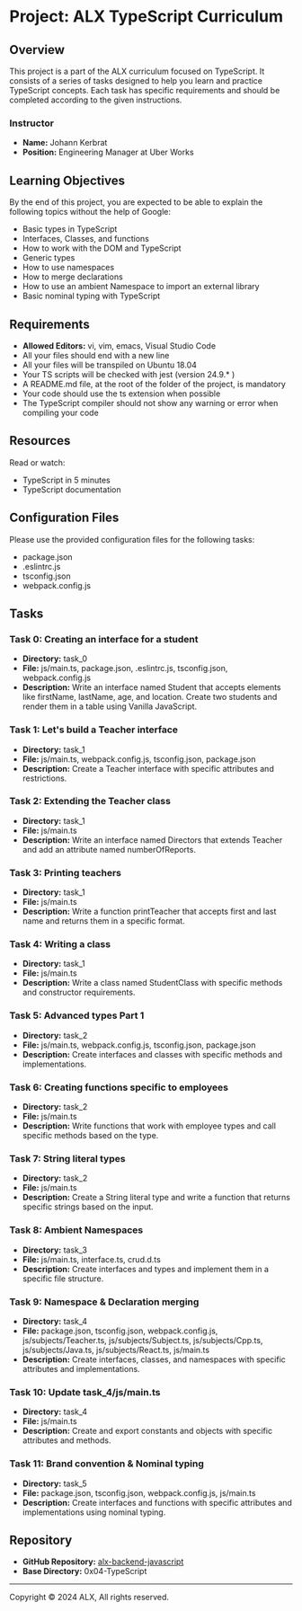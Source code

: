 # Project: ALX TypeScript Curriculum

## Overview
This project is a part of the ALX curriculum focused on TypeScript. It consists of a series of tasks designed to help you learn and practice TypeScript concepts. Each task has specific requirements and should be completed according to the given instructions.

### Instructor
- **Name:** Johann Kerbrat
- **Position:** Engineering Manager at Uber Works

## Learning Objectives
By the end of this project, you are expected to be able to explain the following topics without the help of Google:
- Basic types in TypeScript
- Interfaces, Classes, and functions
- How to work with the DOM and TypeScript
- Generic types
- How to use namespaces
- How to merge declarations
- How to use an ambient Namespace to import an external library
- Basic nominal typing with TypeScript

## Requirements
- **Allowed Editors:** vi, vim, emacs, Visual Studio Code
- All your files should end with a new line
- All your files will be transpiled on Ubuntu 18.04
- Your TS scripts will be checked with jest (version 24.9.* )
- A README.md file, at the root of the folder of the project, is mandatory
- Your code should use the ts extension when possible
- The TypeScript compiler should not show any warning or error when compiling your code

## Resources
Read or watch:
- TypeScript in 5 minutes
- TypeScript documentation

## Configuration Files
Please use the provided configuration files for the following tasks:
- package.json
- .eslintrc.js
- tsconfig.json
- webpack.config.js

## Tasks
### Task 0: Creating an interface for a student
- **Directory:** task_0
- **File:** js/main.ts, package.json, .eslintrc.js, tsconfig.json, webpack.config.js
- **Description:** Write an interface named Student that accepts elements like firstName, lastName, age, and location. Create two students and render them in a table using Vanilla JavaScript.

### Task 1: Let's build a Teacher interface
- **Directory:** task_1
- **File:** js/main.ts, webpack.config.js, tsconfig.json, package.json
- **Description:** Create a Teacher interface with specific attributes and restrictions.

### Task 2: Extending the Teacher class
- **Directory:** task_1
- **File:** js/main.ts
- **Description:** Write an interface named Directors that extends Teacher and add an attribute named numberOfReports.

### Task 3: Printing teachers
- **Directory:** task_1
- **File:** js/main.ts
- **Description:** Write a function printTeacher that accepts first and last name and returns them in a specific format.

### Task 4: Writing a class
- **Directory:** task_1
- **File:** js/main.ts
- **Description:** Write a class named StudentClass with specific methods and constructor requirements.

### Task 5: Advanced types Part 1
- **Directory:** task_2
- **File:** js/main.ts, webpack.config.js, tsconfig.json, package.json
- **Description:** Create interfaces and classes with specific methods and implementations.

### Task 6: Creating functions specific to employees
- **Directory:** task_2
- **File:** js/main.ts
- **Description:** Write functions that work with employee types and call specific methods based on the type.

### Task 7: String literal types
- **Directory:** task_2
- **File:** js/main.ts
- **Description:** Create a String literal type and write a function that returns specific strings based on the input.

### Task 8: Ambient Namespaces
- **Directory:** task_3
- **File:** js/main.ts, interface.ts, crud.d.ts
- **Description:** Create interfaces and types and implement them in a specific file structure.

### Task 9: Namespace & Declaration merging
- **Directory:** task_4
- **File:** package.json, tsconfig.json, webpack.config.js, js/subjects/Teacher.ts, js/subjects/Subject.ts, js/subjects/Cpp.ts, js/subjects/Java.ts, js/subjects/React.ts, js/main.ts
- **Description:** Create interfaces, classes, and namespaces with specific attributes and implementations.

### Task 10: Update task_4/js/main.ts
- **Directory:** task_4
- **File:** js/main.ts
- **Description:** Create and export constants and objects with specific attributes and methods.

### Task 11: Brand convention & Nominal typing
- **Directory:** task_5
- **File:** package.json, tsconfig.json, webpack.config.js, js/main.ts
- **Description:** Create interfaces and functions with specific attributes and implementations using nominal typing.

## Repository
- **GitHub Repository:** [alx-backend-javascript](https://github.com/yourusername/alx-backend-javascript)
- **Base Directory:** 0x04-TypeScript

---

Copyright © 2024 ALX, All rights reserved.